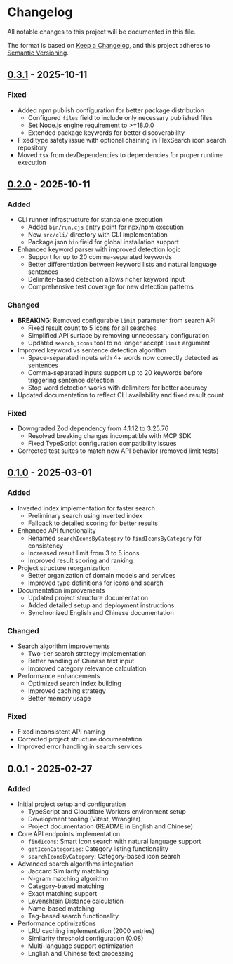 # Changelog

All notable changes to this project will be documented in this file.

The format is based on [Keep a Changelog](https://keepachangelog.com/en/1.1.0/),
and this project adheres to [Semantic Versioning](https://semver.org/spec/v2.0.0.html).


## [0.3.1] - 2025-10-11

### Fixed
- Added npm publish configuration for better package distribution
  - Configured `files` field to include only necessary published files
  - Set Node.js engine requirement to >=18.0.0
  - Extended package keywords for better discoverability
- Fixed type safety issue with optional chaining in FlexSearch icon search repository
- Moved `tsx` from devDependencies to dependencies for proper runtime execution


## [0.2.0] - 2025-10-11

### Added
- CLI runner infrastructure for standalone execution
  - Added `bin/run.cjs` entry point for npx/npm execution
  - New `src/cli/` directory with CLI implementation
  - Package.json `bin` field for global installation support
- Enhanced keyword parser with improved detection logic
  - Support for up to 20 comma-separated keywords
  - Better differentiation between keyword lists and natural language sentences
  - Delimiter-based detection allows richer keyword input
  - Comprehensive test coverage for new detection patterns

### Changed
- **BREAKING**: Removed configurable `limit` parameter from search API
  - Fixed result count to 5 icons for all searches
  - Simplified API surface by removing unnecessary configuration
  - Updated `search_icons` tool to no longer accept `limit` argument
- Improved keyword vs sentence detection algorithm
  - Space-separated inputs with 4+ words now correctly detected as sentences
  - Comma-separated inputs support up to 20 keywords before triggering sentence detection
  - Stop word detection works with delimiters for better accuracy
- Updated documentation to reflect CLI availability and fixed result count

### Fixed
- Downgraded Zod dependency from 4.1.12 to 3.25.76
  - Resolved breaking changes incompatible with MCP SDK
  - Fixed TypeScript configuration compatibility issues
- Corrected test suites to match new API behavior (removed limit tests)


## [0.1.0] - 2025-03-01

### Added
- Inverted index implementation for faster search
  - Preliminary search using inverted index
  - Fallback to detailed scoring for better results
- Enhanced API functionality
  - Renamed `searchIconsByCategory` to `findIconsByCategory` for consistency
  - Increased result limit from 3 to 5 icons
  - Improved result scoring and ranking
- Project structure reorganization
  - Better organization of domain models and services
  - Improved type definitions for icons and search
- Documentation improvements
  - Updated project structure documentation
  - Added detailed setup and deployment instructions
  - Synchronized English and Chinese documentation

### Changed
- Search algorithm improvements
  - Two-tier search strategy implementation
  - Better handling of Chinese text input
  - Improved category relevance calculation
- Performance enhancements
  - Optimized search index building
  - Improved caching strategy
  - Better memory usage

### Fixed
- Fixed inconsistent API naming
- Corrected project structure documentation
- Improved error handling in search services


## 0.0.1 - 2025-02-27

### Added
- Initial project setup and configuration
  - TypeScript and Cloudflare Workers environment setup
  - Development tooling (Vitest, Wrangler)
  - Project documentation (README in English and Chinese)
- Core API endpoints implementation
  - `findIcons`: Smart icon search with natural language support
  - `getIconCategories`: Category listing functionality
  - `searchIconsByCategory`: Category-based icon search
- Advanced search algorithms integration
  - Jaccard Similarity matching
  - N-gram matching algorithm
  - Category-based matching
  - Exact matching support
  - Levenshtein Distance calculation
  - Name-based matching
  - Tag-based search functionality
- Performance optimizations
  - LRU caching implementation (2000 entries)
  - Similarity threshold configuration (0.08)
  - Multi-language support optimization
  - English and Chinese text processing

[0.3.1]: https://github.com/fradser/mcp-server-remix-icon/compare/v0.2.0...v0.3.1
[0.2.0]: https://github.com/fradser/mcp-server-remix-icon/compare/v0.1.0...v0.2.0
[0.1.0]: https://github.com/fradser/mcp-server-remix-icon/compare/v0.0.1...v0.1.0